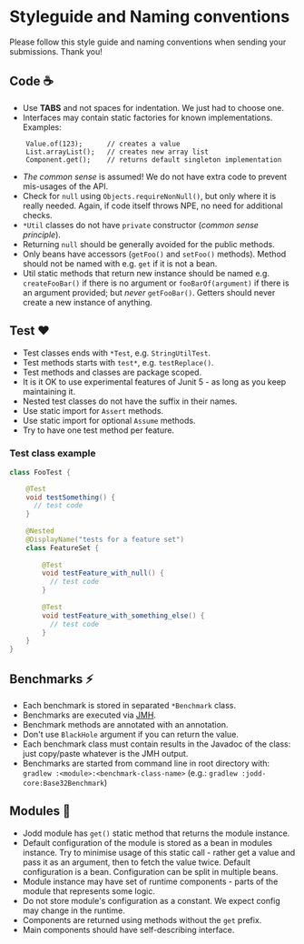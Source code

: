 # Styleguide and Naming conventions

Please follow this style guide and naming conventions when sending your submissions. Thank you! 

## Code :coffee:

+ Use **TABS** and not spaces for indentation. We just had to choose one. 
+ Interfaces may contain static factories for known implementations. Examples:
```
	Value.of(123);      // creates a value
	List.arrayList();   // creates new array list
	Component.get();    // returns default singleton implementation
```

+ _The common sense_ is assumed! We do not have extra code to prevent mis-usages of the API.
+ Check for `null` using `Objects.requireNonNull()`, but only where it is really needed. Again, if code itself throws NPE, no need for additional checks.
+ `*Util` classes do not have `private` constructor (_common sense principle_).
+ Returning `null` should be generally avoided for the public methods.
+ Only beans have accessors (`getFoo()` and `setFoo()` methods). Method should not be named with e.g. `get` if it is not a bean.
+ Util static methods that return new instance should be named e.g. `createFooBar()` if there is no argument or `fooBarOf(argument)` if there is an argument provided; but _never_ `getFooBar()`. Getters should never create a new instance of anything.

## Test :hearts:

+ Test classes ends with `*Test`, e.g. `StringUtilTest`.
+ Test methods starts with `test*`, e.g. `testReplace()`.
+ Test methods and classes are package scoped.
+ It is it OK to use experimental features of Junit 5 - as long as you keep maintaining it.
+ Nested test classes do not have the suffix in their names.
+ Use static import for `Assert` methods.
+ Use static import for optional `Assume` methods.
+ Try to have one test method per feature.

### Test class example

```java
class FooTest {

	@Test
	void testSomething() {
	  // test code
	}
	
	@Nested
	@DisplayName("tests for a feature set")
	class FeatureSet {
		
		@Test
		void testFeature_with_null() {
		  // test code  
		}
	
		@Test
		void testFeature_with_something_else() {
		  // test code
		}
	}
}
```

## Benchmarks :zap:

+ Each benchmark is stored in separated `*Benchmark` class.
+ Benchmarks are executed via [JMH](http://openjdk.java.net/projects/code-tools/jmh/).
+ Benchmark methods are annotated with an annotation.
+ Don't use `BlackHole` argument if you can return the value.
+ Each benchmark class must contain results in the Javadoc of the class:
just copy/paste whatever is the JMH output.
+ Benchmarks are started from command line in root directory with: `gradlew :<module>:<benchmark-class-name>` (e.g.: `gradlew :jodd-core:Base32Benchmark`) 


## Modules :rocket:

+ Jodd module has `get()` static method that returns the module instance.
+ Default configuration of the module is stored as a bean in modules instance. Try to minimise usage of this static call - rather get a value and pass it as an argument, then to fetch the value twice. Default configuration is a bean. Configuration can be split in multiple beans.  
+ Module instance may have set of runtime components - parts of the module that represents some logic. 
+ Do not store module's configuration as a constant. We expect config may change in the runtime.
+ Components are returned using methods without the `get` prefix.
+ Main components should have self-describing interface.